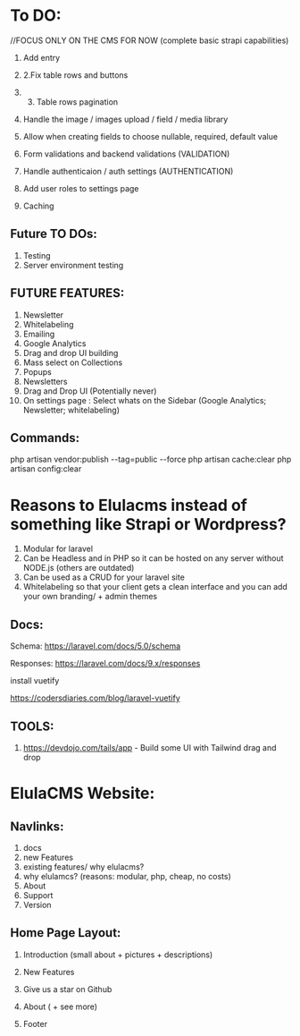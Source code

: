 # To DO:

//FOCUS ONLY ON THE CMS FOR NOW (complete basic strapi capabilities)

1. Add entry
1. 2.Fix table rows and buttons
1. 3. Table rows pagination
1. Handle the image / images upload / field / media library
1. Allow when creating fields to choose nullable, required, default value

1. Form validations and backend validations (VALIDATION)
1. Handle authenticaion / auth settings (AUTHENTICATION)
1. Add user roles to settings page
1. Caching

## Future TO DOs:

1. Testing
2. Server environment testing

## FUTURE FEATURES:

1. Newsletter
2. Whitelabeling
3. Emailing
4. Google Analytics
5. Drag and drop UI building
6. Mass select on Collections
7. Popups
8. Newsletters
9. Drag and Drop UI (Potentially never)
10. On settings page : Select whats on the Sidebar (Google Analytics; Newsletter; whitelabeling)

## Commands:

php artisan vendor:publish --tag=public --force
php artisan cache:clear
php artisan config:clear

# Reasons to Elulacms instead of something like Strapi or Wordpress?

1. Modular for laravel
2. Can be Headless and in PHP so it can be hosted on any server without NODE.js (others are outdated)
3. Can be used as a CRUD for your laravel site
4. Whitelabeling so that your client gets a clean interface and you can add your own branding/ + admin themes

## Docs:

Schema:
https://laravel.com/docs/5.0/schema

Responses:
https://laravel.com/docs/9.x/responses

install vuetify

https://codersdiaries.com/blog/laravel-vuetify

## TOOLS:

1.  https://devdojo.com/tails/app - Build some UI with Tailwind drag and drop

# ElulaCMS Website:

## Navlinks:

1. docs
2. new Features
3. existing features/ why elulacms?
4. why elulamcs? (reasons: modular, php, cheap, no costs)
5. About
6. Support
7. Version

## Home Page Layout:

1. Introduction (small about + pictures + descriptions)

2. New Features

3. Give us a star on Github

4. About ( + see more)

5. Footer
